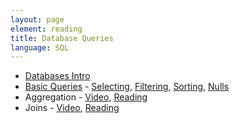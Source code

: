 ```yaml
---
layout: page
element: reading
title: Database Queries
language: SQL
---
```


* [Databases Intro](https://www.youtube.com/watch?v=kaKa6N9lEG8)
* [Basic Queries](http://www.datacarpentry.org/sql-ecology-lesson/01-sql-basic-queries) - [Selecting](https://www.youtube.com/watch?v=Gua3FpRzLdQ), [Filtering](https://www.youtube.com/watch?v=c3hoWxukrPE), [Sorting](https://www.youtube.com/watch?v=rNwwdijxxKs), [Nulls](https://www.youtube.com/watch?v=KLugfNdGNFw)
* Aggregation - [Video](https://www.youtube.com/watch?v=ZjuL-pfkUOA), [Reading](http://www.datacarpentry.org/sql-ecology-lesson/02-sql-aggregation)
* Joins - [Video](https://www.youtube.com/watch?v=79EBoVPUzkE), [Reading](https://datacarpentry.org/sql-ecology-lesson/03-sql-joins/index.html)
